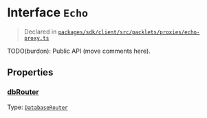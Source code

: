 # Interface `Echo`
> Declared in [`packages/sdk/client/src/packlets/proxies/echo-proxy.ts`]()

TODO(burdon): Public API (move comments here).
## Properties
### [dbRouter](https://github.com/dxos/dxos/blob/main/packages/sdk/client/src/packlets/proxies/echo-proxy.ts#L41)
Type: <code>[DatabaseRouter](/api/@dxos/client/classes/DatabaseRouter)</code>